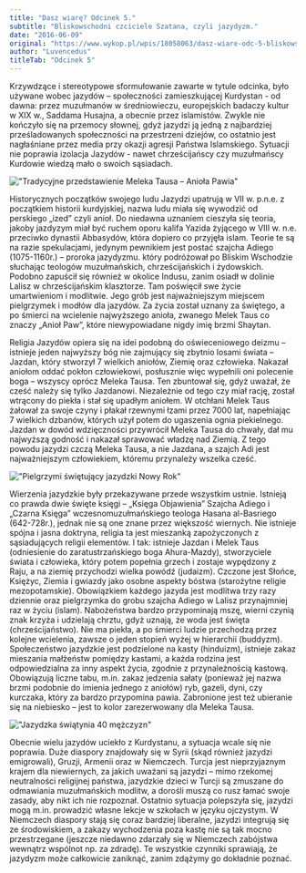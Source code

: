 ```yaml
---
title: "Dasz wiarę? Odcinek 5."
subtitle: "Bliskowschodni czciciele Szatana, czyli jazydyzm."
date: "2016-06-09"
original: "https://www.wykop.pl/wpis/18058063/dasz-wiare-odc-5-bliskowschodni-czciciele-szatana-/"
author: "Luvencedus"
titleTab: "Odcinek 5"
---
```


Krzywdzące i stereotypowe sformułowanie zawarte w tytule odcinka, było używane wobec jazydów – społeczności zamieszkującej Kurdystan - od dawna: przez muzułmanów w średniowieczu, europejskich badaczy kultur w XIX w., Saddama Husajna, a obecnie przez islamistów. Zwykle nie kończyło się na przemocy słownej, gdyż jazydzi ją jedną z najbardziej prześladowanych społeczności na przestrzeni dziejów, co ostatnio jest nagłaśniane przez media przy okazji agresji Państwa Islamskiego. Sytuacji nie poprawia izolacja Jazydów - nawet chrześcijańscy czy muzułmańscy Kurdowie wiedzą mało o swoich sąsiadach.

!["Tradycyjne przedstawienie Meleka Tausa – Anioła Pawia"](../odc5/melek.jpg "Tradycyjne przedstawienie Meleka Tausa – Anioła Pawia")

Historycznych początków swojego ludu Jazydzi upatrują w VII w. p.n.e. z początkiem historii kurdyjskiej, nazwa ludu miała się wywodzić od perskiego „ized” czyli anioł. Do niedawna uznaniem cieszyła się teoria, jakoby jazdyzym miał być ruchem oporu kalifa Yazida żyjącego w VIII w. n.e. przeciwko dynastii Abbasydów, która dopiero co przyjęła islam. Teorie te są na razie spekulacjami, jedynym pewnikiem jest postać szajcha Adiego (1075-1160r.) – proroka jazydyzmu. który podróżował po Bliskim Wschodzie słuchając teologów muzułmańskich, chrześcijańskich i żydowskich. Podobno zapuścił się również w okolice Indusu, zanim osiadł w dolinie Lalisz w chrześcijańskim klasztorze. Tam poświęcił swe życie umartwieniom i modlitwie. Jego grób jest najważniejszym miejscem pielgrzymek i modłów dla jazydów. Za życia został uznany za świętego, a po śmierci na wcielenie najwyższego anioła, zwanego Melek Taus co znaczy „Anioł Paw”, które niewypowiadane nigdy imię brzmi Shaytan.

Religia Jazydów opiera się na idei podobną do oświeceniowego deizmu – istnieje jeden najwyższy bóg nie zajmujący się zbytnio losami świata – Jazdan, który stworzył 7 wielkich aniołów, Ziemię oraz człowieka. Nakazał aniołom oddać pokłon człowiekowi, posłusznie więc wypełnili oni polecenie boga – wszyscy oprócz Meleka Tausa. Ten zbuntował się, gdyż uważał, że cześć należy się tylko Jazdanowi. Niezależnie od tego czy miał rację, został wtrącony do piekła i stał się upadłym aniołem. W otchłani Melek Taus żałował za swoje czyny i płakał rzewnymi łzami przez 7000 lat, napełniając 7 wielkich dzbanów, których użył potem do ugaszenia ognia piekielnego. Jazdan w dowód wdzięczności przywrócił Meleka Tausa do chwały, dał mu najwyższą godność i nakazał sprawować władzę nad Ziemią. Z tego powodu jazydzi czczą Meleka Tausa, a nie Jazdana, a szajch Adi jest najważniejszym człowiekiem, któremu przynależy wszelka cześć.

!["Pielgrzymi świętujący jazydzki Nowy Rok"](../odc5/yazidi_newyear.jpg "Pielgrzymi świętujący jazydzki Nowy Rok")

Wierzenia jazydzkie były przekazywane przede wszystkim ustnie. Istnieją co prawda dwie święte księgi – „Księga Objawienia” Szajcha Adiego i „Czarna Księga” wczesnomuzułmańskiego teologa Hasana al-Basriego (642-728r.), jednak nie są one znane przez większość wiernych. Nie istnieje spójna i jasna doktryna, religia ta jest mieszanką zapożyczonych z sąsiadujących religii elementów. I tak: istnieje Jazdan i Melek Taus (odniesienie do zaratustrzańskiego boga Ahura-Mazdy), stworzyciele świata i człowieka, który potem popełnia grzech i zostaje wypędzony z Raju, a na ziemię przychodzi wielka powódź (judaizm). Czczone jest Słońce, Księżyc, Ziemia i gwiazdy jako osobne aspekty bóstwa (starożytne religie mezopotamskie). Obowiązkiem każdego jazyda jest modlitwa trzy razy dziennie oraz pielgrzymka do grobu szajcha Adiego w Lalisz przynajmniej raz w życiu (islam). Nabożeństwa bardzo przypominają mszę, wierni czynią znak krzyża i udzielają chrztu, gdyż uznają, że woda jest święta (chrześcijaństwo). Nie ma piekła, a po śmierci ludzie przechodzą przez kolejne wcielenia, zawsze o jeden stopień wyżej w hierarchii (buddyzm). Społeczeństwo jazydzkie jest podzielone na kasty (hinduizm), istnieje zakaz mieszania małżeństw pomiędzy kastami, a każda rodzina jest odpowiedzialna za inny aspekt życia, zgodnie z przynależnością kastową. Obowiązują liczne tabu, m.in. zakaz jedzenia sałaty (ponieważ jej nazwa brzmi podobnie do imienia jednego z aniołów) ryb, gazeli, dyni, czy kurczaka, który za bardzo przypomina pawia. Zabronione jest też ubieranie się na niebiesko – jest to kolor zarezerwowany dla Meleka Tausa.

!["Jazydzka świątynia 40 mężczyzn"](../odc5/chel_mera.jpg "Jazydzka świątynia 40 mężczyzn")

Obecnie wielu jazydów uciekło z Kurdystanu, a sytuacja wcale się nie poprawia. Duże diaspory znajdowały się w Syrii (skąd również jazydzi emigrowali), Gruzji, Armenii oraz w Niemczech. Turcja jest nieprzyjaznym krajem dla niewiernych, za jakich uważani są jazydzi – mimo rzekomej neutralności religijnej państwa, jazydzkie dzieci w Turcji są zmuszane do odmawiania muzułmańskich modlitw, a dorośli muszą co rusz łamać swoje zasady, aby nikt ich nie rozpoznał. Ostatnio sytuacja polepszyła się, jazydzi mogą m.in. prowadzić własne lekcje w szkołach w języku ojczystym. W Niemczech diaspory stają się coraz bardziej liberalne, jazydzi integrują się ze środowiskiem, a zakazy wychodzenia poza kastę nie są tak mocno przestrzegane (jeszcze niedawno zdarzały się w Niemczech zabójstwa wewnątrz wspólnot np. za zdradę). Te wszystkie czynniki sprawiają, że jazydyzm może całkowicie zaniknąć, zanim zdążymy go dokładnie poznać.